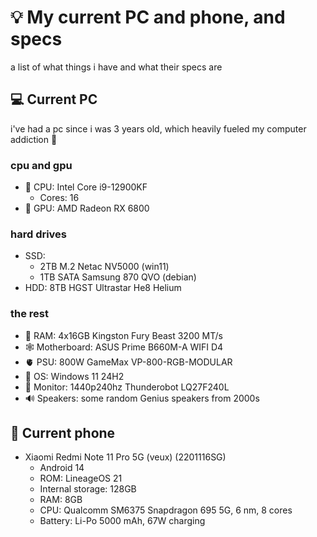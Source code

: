 # 💡 My current PC and phone, and specs

a list of what things i have and what their specs are

## 💻 Current PC

i've had a pc since i was 3 years old, which heavily fueled my computer addiction 🥰

### cpu and gpu

- 🧠 CPU: Intel Core i9-12900KF
  - Cores: 16
- 👀 GPU: AMD Radeon RX 6800

### hard drives

- SSD:
  - 2TB M.2 Netac NV5000 (win11)
  - 1TB SATA Samsung 870 QVO (debian)
- HDD: 8TB HGST Ultrastar He8 Helium

### the rest

- 🤯 RAM: 4x16GB Kingston Fury Beast 3200 MT/s
- 🕸️ Motherboard: ASUS Prime B660M-A WIFI D4
- 🫀 PSU: 800W GameMax VP-800-RGB-MODULAR
- 💽 OS: Windows 11 24H2
- 👋 Monitor: 1440p240hz Thunderobot LQ27F240L
- 🔊 Speakers: some random Genius speakers from 2000s

## 📱 Current phone

- Xiaomi Redmi Note 11 Pro 5G (veux) (2201116SG)
  - Android 14
  - ROM: LineageOS 21
  - Internal storage: 128GB
  - RAM: 8GB
  - CPU: Qualcomm SM6375 Snapdragon 695 5G, 6 nm, 8 cores
  - Battery: Li-Po 5000 mAh, 67W charging

